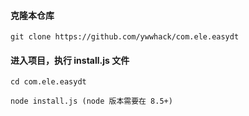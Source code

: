 #### 克隆本仓库

```
git clone https://github.com/ywwhack/com.ele.easydt
```

#### 进入项目，执行 install.js 文件

```
cd com.ele.easydt

node install.js (node 版本需要在 8.5+)
```
